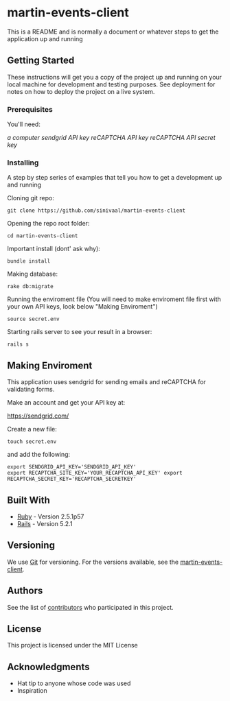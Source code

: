 # martin-events-client

This is a README and is normally a document or whatever steps to get the application up and running

## Getting Started

These instructions will get you a copy of the project up and running on your local machine for development and testing purposes. See deployment for notes on how to deploy the project on a live system.


### Prerequisites

You'll need:

*a computer*
*sendgrid API key*
*reCAPTCHA API key*
*reCAPTCHA API secret key*

### Installing

A step by step series of examples that tell you how to get a development up and running

Cloning git repo:
```
git clone https://github.com/sinivaal/martin-events-client
```
Opening the repo root folder:
```
cd martin-events-client
```
Important install (dont' ask why):
```
bundle install
```
Making database:
```
rake db:migrate
```
Running the enviroment file (You will need to make enviroment file first with your own API keys, look below "Making Enviroment")
```
source secret.env
```
Starting rails server to see your result in a browser:
```
rails s
```

## Making Enviroment

This application uses sendgrid for sending emails and reCAPTCHA for validating forms. 

Make an account and get your API key at:

https://sendgrid.com/

Create a new file:
```
touch secret.env
```
and add the following:
```
export SENDGRID_API_KEY='SENDGRID_API_KEY'
export RECAPTCHA_SITE_KEY='YOUR_RECAPTCHA_API_KEY' export RECAPTCHA_SECRET_KEY='RECAPTCHA_SECRETKEY'
```


## Built With

* [Ruby](https://www.ruby-lang.org/en/) - Version 2.5.1p57
* [Rails](https://rubyonrails.org/) - Version 5.2.1


## Versioning

We use [Git](https://git-scm.com/) for versioning. For the versions available, see the [martin-events-client](https://github.com/sinivaal/martin-events-client). 

## Authors

See the list of [contributors](https://github.com/sinivaal/martin-events-client/graphs/contributors) who participated in this project.

## License

This project is licensed under the MIT License

## Acknowledgments

* Hat tip to anyone whose code was used
* Inspiration


